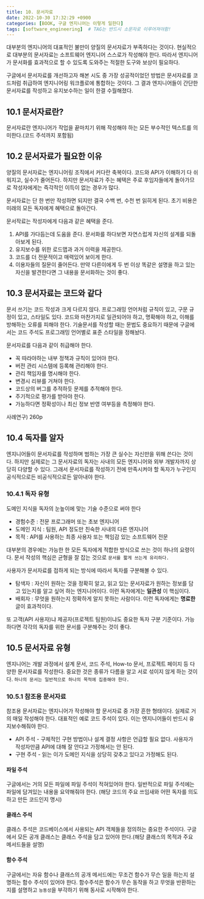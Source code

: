 ```yaml
---
title: 10. 문서자료
date: 2022-10-30 17:32:29 +0900
categories: [BOOK, 구글 엔지니어는 이렇게 일한다]
tags: [software_engineering]  # TAG는 반드시 소문자로 이루어져야함!
---
```


대부분의 엔지니어의 대표적인 불만이 양질의 문서자료가 부족하다는 것이다. 현실적으로 대부분의 문서자료는 소프트웨어 엔지니어 스스로가 작성해야 한다. 따라서 엔지니어가 문서화를 효과적으로 할 수 있도록 도와주는 적절한 도구와 보상이 필요하다.

구글에서 문서자료를 개선하고자 해본 시도 중 가장 성공적이었던 방법은 문서자료를 코드처럼 취급하여 엔지니어링 워크플로에 통합하는 것이다. 그 결과 엔지니어들이 간단한 문서자료를 작성하고 유지보수하는 일이 한결 수월해졌다.

## 10.1 문서자료란?
문서자료란 엔지니어가 작업을 끝마치기 위해 작성해야 하는 모든 부수적인 텍스트를 의미한다.(코드 주석까지 포함됨)

## 10.2 문서자료가 필요한 이유
양질의 문서자료는 엔지니어링 조직에서 커다란 축복이다. 코드와 API가 이해하기 다 쉬워지고, 실수가 줄어든다. 하지만 문서자료가 주는 혜택은 주로 후임자들에게 돌아가므로 작성자에게는 즉각적인 이득이 없는 경우가 많다.

문서자료는 단 한 번만 작성하면 되지만 결국 수백 번, 수천 번 읽히게 된다. 초기 비용은 미래의 모든 독자에게 혜택으로 돌아간다.

문서작료는 작성자에게 다음과 같은 혜택을 준다.
1. API를 가다듬는데 도움을 준다. 문서화를 하다보면 자연스럽게 자신의 설계를 되돌아보게 된다.
2. 유지보수를 위한 로드맵과 과거 이력을 제공한다.
3. 코드를 더 전문적이고 매력있어 보이게 한다.
4. 이용자들의 질문이 줄어든다. 만약 다른이에게 두 번 이상 똑같은 설명을 하고 있는 자신을 발견한다면 그 내용을 문서화하는 것이 좋다.

## 10.3 문서자료는 코드와 같다
문서 쓰기는 코드 작성과 크게 다르지 않다. 프로그래밍 언어처럼 규칙이 있고, 구문 규정이 있고, 스타일도 있다. 코드와 마찬가지로 일관되어야 하고, 명확해야 하고, 이해를 방해하는 오류를 피해야 한다. 기술문서를 작성할 때는 문법도 중요하기 때문에 구글에서는 코드 주석도 프로그래밍 언어별로 표준 스타일을 정해놨다.

문서자료를 다음과 같이 취급해야 한다.
* 꼭 따라야하는 내부 정책과 규칙이 있어야 한다.
* 버전 관리 시스템에 등록해 관리해야 한다.
* 관리 책임자를 명시해야 한다.
* 변경시 리뷰를 거쳐야 한다.
* 코드상의 버그를 추적하듯 문제를 추적해야 한다.
* 주기적으로 평가를 받아야 한다.
* 가능하다면 정확성이나 최신 정보 반영 여부등을 측정해야 한다.

사례연구) 260p

## 10.4 독자를 알자
엔지니어들이 문서자료를 작성하며 범하는 가장 큰 실수는 자신만을 위해 쓴다는 것이다. 하지만 실제로는 그 문서자료의 독자는 사내의 모든 엔지니어와 외부 개발자까지 상당히 다양할 수 있다. 그래서 문서자료를 작성하기 전에 만족시켜야 할 독자가 누구인지 공식적으로든 비공식적으로든 알아내야 한다.

### 10.4.1 독자 유형
도메인 지식을 독자의 눈높이에 맞는 기술 수준으로 써야 한다
* 경험수준 : 전문 프로그래머 또는 초보 엔지니어
* 도메인 지식 : 팀원, API 정도만 친숙한 사내의 다른 엔지니어
* 목적 : API를 사용하는 최종 사용자 또는 책임감 있는 소프트웨어 전문

대부분의 경우에는 가능한 한 모든 독자에게 적합한 방식으로 쓰는 것이 하나의 요령이다. 문서 작성의 핵심은 균형을 잘 잡는 것으로 `문서를 짧게 쓰는게 유리하다.`

사용자가 문서자료를 접하게 되는 방식에 따라서 독자를 구분해볼 수 있다.
* 탐색자 : 자신이 원하는 것을 정확히 알고, 읽고 있는 문서자료가 원하는 정보를 담고 있는지를 알고 싶어 하는 엔지니어이다. 이런 독자에게는 __일관성__ 이 핵심이다.
* 배회자 : 무엇을 원하는지 정확하게 알지 못하는 사람이다. 이런 독자에게는 __명료한__ 글이 효과적이다.

또 고객(API 사용자)냐 제공자(프로젝트 팀원)이냐도 중요한 독자 구분 기준이다. 가능하다면 각각의 독자를 위한 문서를 구분해주는 것이 좋다.

## 10.5 문서자료 유형
엔지니어는 개발 과정에서 설계 문서, 코드 주석, How-to 문서, 프로젝트 페이지 등 다양한 문서자료를 작성한다. 중요한 것은 종류가 다름을 알고 서로 섞이지 않게 하는 것이다. `하나의 문서는 일반적으로 하나의 목적에 집중해야 한다.`

### 10.5.1 참조용 문서자료
참조용 문서자료는 엔지니어가 작성해야 할 문서자료 중 가장 흔한 형태이다. 실제로 거의 매일 작성해야 한다. 대표적인 예로 코드 주석이 있다. 이는 엔지니어들이 반드시 유지보수해줘야 한다.
* API 주석 - 구체적인 구현 방법이나 설계 결정 사항은 언급할 필요 없다. 사용자가 작성자만큼 API에 대해 잘 안다고 가정해서는 안 된다.
* 구현 주석 - 읽는 이가 도메인 지식을 상당히 갖추고 있다고 가정해도 된다.

#### 파일 주석
구글에서는 거의 모든 파일에 파일 주석이 적혀있어야 한다. 일반적으로 파일 주석에는 파일에 담겨있는 내용을 요약해줘야 한다. (해당 코드의 주요 쓰임새와 어떤 독자를 의도하고 만든 코드인지 명시)

#### 클래스 주석
클래스 주석은 코드베이스에서 사용되는 API 객체들을 정의하는 중요한 주석이다. 구글에서 모든 공개 클래스는 클래스 주석을 담고 있어야 한다.(해당 클래스의 목적과 주요 메서드들을 설명)

#### 함수 주석
구글에서는 자유 함수나 클래스의 공개 메서드에는 무조건 함수가 무슨 일을 하는지 설명하는 함수 주석이 있어야 한다. 함수주석은 함수가 무슨 동작을 하고 무엇을 반환하는지를 설명하고 `능동성`을 부각하기 위해 동사로 시작해야 한다.
